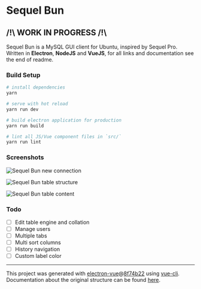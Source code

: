 # Sequel Bun

## /!\ WORK IN PROGRESS /!\
<!--<p align="center"><img src="http://i.imgur.com/SLUqV4s.png" alt="Log analyser logo" /></p>-->

Sequel Bun is a MySQL GUI client for Ubuntu, inspired by Sequel Pro.  
Written in **Electron**, **NodeJS** and **VueJS**, for all links and documentation see the end of readme.

### Build Setup

``` bash
# install dependencies
yarn

# serve with hot reload
yarn run dev

# build electron application for production
yarn run build

# lint all JS/Vue component files in `src/`
yarn run lint

```

### Screenshots

![Sequel Bun new connection](https://i.imgur.com/K4LdpYn.png)  

![Sequel Bun table structure](https://i.imgur.com/P0sYbdA.png) 

![Sequel Bun table content](https://i.imgur.com/EnhJhpt.png)  


### Todo

- [ ] Edit table engine and collation
- [ ] Manage users
- [ ] Multiple tabs
- [ ] Multi sort columns
- [ ] History navigation
- [ ] Custom label color

---


This project was generated with [electron-vue](https://github.com/SimulatedGREG/electron-vue)@[8f74b22](https://github.com/SimulatedGREG/electron-vue/tree/8f74b22cc8464f6ec75920774d9e859725dc3236) using [vue-cli](https://github.com/vuejs/vue-cli). Documentation about the original structure can be found [here](https://simulatedgreg.gitbooks.io/electron-vue/content/index.html).
